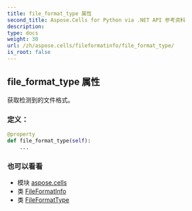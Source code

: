 ```yaml
---
title: file_format_type 属性
second_title: Aspose.Cells for Python via .NET API 参考资料
description:
type: docs
weight: 30
url: /zh/aspose.cells/fileformatinfo/file_format_type/
is_root: false
---
```

## file_format_type 属性

获取检测到的文件格式。
### 定义：
```python
@property
def file_format_type(self):
    ...
```

### 也可以看看
* 模块 [aspose.cells](../../)
* 类 [FileFormatInfo](/cells/python-net/zh/aspose.cells/fileformatinfo)
* 类 [FileFormatType](/cells/python-net/zh/aspose.cells/fileformattype)
